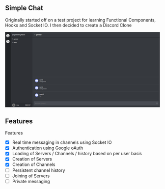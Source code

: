 ## Simple Chat

Originally started off on a test project for learning Functional Components, Hooks and Socket IO. I then decided to create a Discord Clone

![layout image](public/layout.png)

## Features
  Features
  - [x] Real time messaging in channels using Socket IO
  - [x] Authentication using Google oAuth
  - [x] Loading of Servers / Channels / history based on per user basis
  - [x] Creation of Servers
  - [x] Creation of Channels
  - [ ] Persistent channel history
  - [ ] Joining of Servers
  - [ ] Private messaging
